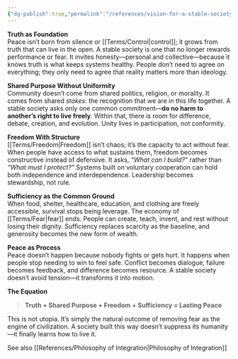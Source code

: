 ```yaml
---
{"dg-publish":true,"permalink":"/references/vision-for-a-stable-society/"}
---
```



**Truth as Foundation**  
Peace isn’t born from silence or [[Terms/Control\|control]]; it grows from truth that can live in the open. A stable society is one that no longer rewards performance or fear. It invites honesty—personal and collective—because it knows truth is what keeps systems healthy. People don’t need to agree on everything; they only need to agree that reality matters more than ideology.

**Shared Purpose Without Uniformity**  
Community doesn’t come from shared politics, religion, or morality. It comes from shared _stakes_: the recognition that we are in this life together. A stable society asks only one common commitment—**do no harm to another’s right to live freely**. Within that, there is room for difference, debate, creation, and evolution. Unity lives in participation, not conformity.

**Freedom With Structure**  
[[Terms/Freedom\|Freedom]] isn’t chaos; it’s the capacity to act without fear. When people have access to what sustains them, freedom becomes constructive instead of defensive. It asks, _“What can I build?”_ rather than _“What must I protect?”_ Systems built on voluntary cooperation can hold both independence and interdependence. Leadership becomes stewardship, not rule.

**Sufficiency as the Common Ground**  
When food, shelter, healthcare, education, and clothing are freely accessible, survival stops being leverage. The economy of [[Terms/Fear\|fear]] ends. People can create, teach, invent, and rest without losing their dignity. Sufficiency replaces scarcity as the baseline, and generosity becomes the new form of wealth.

**Peace as Process**  
Peace doesn’t happen because nobody fights or gets hurt. It happens when people stop needing to win to feel safe. Conflict becomes dialogue, failure becomes feedback, and difference becomes resource. A stable society doesn’t avoid tension—it transforms it into motion.

**The Equation**

> **Truth + Shared Purpose + Freedom + Sufficiency = Lasting Peace**

This is not utopia. It’s simply the natural outcome of removing fear as the engine of civilization. A society built this way doesn’t suppress its humanity—it finally learns how to live it.

See also [[References/Philosophy of Integration\|Philosophy of Integration]]
